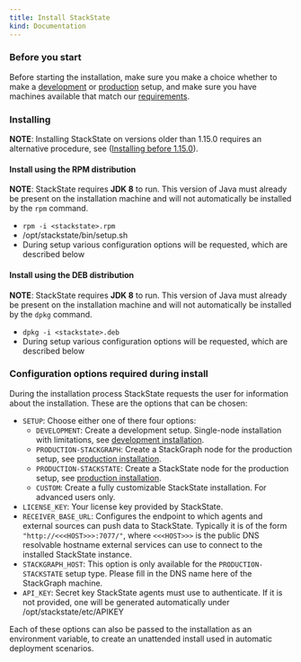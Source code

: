 ```yaml
---
title: Install StackState
kind: Documentation
---
```


### Before you start

Before starting the installation, make sure you make a choice whether to make a [development](/setup/installation/development-installation) or [production](/setup/installation/production-installation) setup,
and make sure you have machines available that match our [requirements](/setup/installation/requirements).

### Installing

**NOTE**: Installing StackState on versions older than 1.15.0 requires an alternative procedure, see ([Installing before 1.15.0](/setup/installation/installing_pre1_15)).

#### Install using the RPM distribution

**NOTE**: StackState requires **JDK 8** to run. This version of Java must already be present on the installation machine and will not automatically be installed by the `rpm` command.

* `rpm -i <stackstate>.rpm`
* /opt/stackstate/bin/setup.sh
* During setup various configuration options will be requested, which are described below

#### Install using the DEB distribution

**NOTE**: StackState requires **JDK 8** to run. This version of Java must already be present on the installation machine and will not automatically be installed by the `dpkg` command.

* `dpkg -i <stackstate>.deb`
* During setup various configuration options will be requested, which are described below

### Configuration options required during install

During the installation process StackState requests the user for information about the installation. These are the options that can be chosen:

* `SETUP`: Choose either one of there four options:
  * `DEVELOPMENT`: Create a development setup. Single-node installation with limitations, see [development installation](/setup/installation/development-installation).
  * `PRODUCTION-STACKGRAPH`: Create a StackGraph node for the production setup, see [production installation](/setup/installation/production-installation).
  * `PRODUCTION-STACKSTATE`: Create a StackState node for the production setup, see [production installation](/setup/installation/production-installation).
  * `CUSTOM`: Create a fully customizable StackState installation. For advanced users only.
* `LICENSE_KEY`: Your license key provided by StackState.
* `RECEIVER_BASE_URL`: Configures the endpoint to which agents and external sources can push data to StackState. Typically it is of the form `"http://<<<HOST>>>:7077/"`,
  where `<<<HOST>>>` is the public DNS resolvable hostname external services can use to connect to the installed StackState instance.
* `STACKGRAPH_HOST`: This option is only available for the `PRODUCTION-STACKSTATE` setup type. Please fill in the DNS name here of the StackGraph machine.
* `API_KEY`: Secret key StackState agents must use to authenticate. If it is not provided, one will be generated automatically under /opt/stackstate/etc/APIKEY

Each of these options can also be passed to the installation as an environment variable, to create an unattended install used in automatic deployment scenarios.
